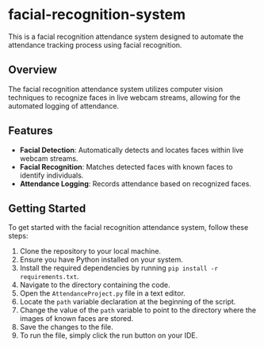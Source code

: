 # facial-recognition-system

This is a facial recognition attendance system designed to automate the attendance tracking process using facial recognition.

## Overview

The facial recognition attendance system utilizes computer vision techniques to recognize faces in live webcam streams, allowing for the automated logging of attendance.

## Features

- **Facial Detection**: Automatically detects and locates faces within live webcam streams.
- **Facial Recognition**: Matches detected faces with known faces to identify individuals.
- **Attendance Logging**: Records attendance based on recognized faces.

## Getting Started

To get started with the facial recognition attendance system, follow these steps:

1. Clone the repository to your local machine.
2. Ensure you have Python installed on your system.
3. Install the required dependencies by running `pip install -r requirements.txt`.
4. Navigate to the directory containing the code.
5. Open the `AttendanceProject.py` file in a text editor.
6. Locate the `path` variable declaration at the beginning of the script.
7. Change the value of the `path` variable to point to the directory where the images of known faces are stored.
8. Save the changes to the file.
9. To run the file, simply click the run button on your IDE.
